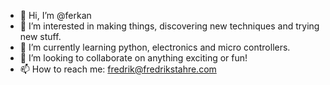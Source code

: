 - 👋 Hi, I’m @ferkan
- 👀 I’m interested in making things, discovering new techniques and trying new stuff.
- 🌱 I’m currently learning python, electronics and micro controllers.
- 💞️ I’m looking to collaborate on anything exciting or fun!
- 📫 How to reach me: fredrik@fredrikstahre.com

<!---
ferkan/ferkan is a ✨ special ✨ repository because its `README.md` (this file) appears on your GitHub profile.
You can click the Preview link to take a look at your changes.
--->
